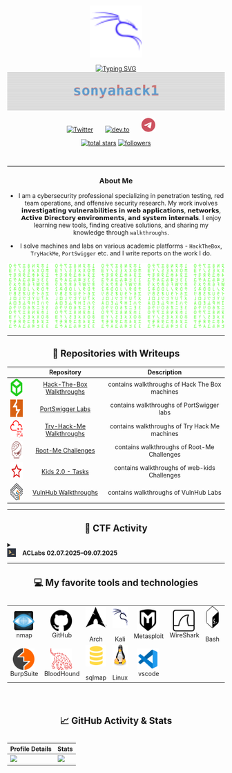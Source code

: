 <p align="center">
  <img src="https://github.com/sonyahack1/sonyahack1/blob/main/screenshots/Kalilinux.svg" alt="Kali Logo" width="120">
</p>

<div align="center">
<a href="https://git.io/typing-svg"><img src="https://readme-typing-svg.herokuapp.com?font=Fira+Code&duration=4000&pause=400&color=7B7EEE&center=true&vCenter=true&width=435&lines=Red+Team+%7C+Cybersecurity+%7C+Pentest" alt="Typing SVG" >
</div>

<div align="center">
  <img src="https://github.com/sonyahack1/sonyahack1/blob/main/glitch.svg" alt="sonyahack1 glitch" />
</div>

<!-- social -->
<p align="center">
  <a href="https://x.com/sonyaflower995"><img width="32px" alt="Twitter" title="Twitter" src="https://i.imgur.com/AixJgnm.png"/></a>
  &#8287;&#8287;&#8287;&#8287;&#8287;
 <a href="https://dev.to/sonyahack1"><img width="32px" alt="dev.to" title="sonyahack1 dev.to" src="https://i.imgur.com/mVm29vK.png"></a>
  &#8287;&#8287;&#8287;&#8287;&#8287;
 <a href="https://t.me/sonyahack1"><img width="32px" alt="telegram" title="sonyahack1 telegram" src="https://github.com/sonyahack1/sonyahack1/blob/main/logo/telegram-icon.svg"></a>
  &#8287;&#8287;&#8287;&#8287;&#8287;
</p>

<p align="center">
  <a href="https://github.com/sonyahack1?tab=repositories&sort=stargazers">
    <img alt="total stars" title="Total stars on GitHub" src="https://img.shields.io/github/stars/sonyahack1?style=for-the-badge&color=55960c&labelColor=488207&logo=star&logoColor=white&label=Stars&cacheSeconds=3600"/></a>
  <a href="https://github.com/sonyahack1?tab=followers">
    <img alt="followers" titel="followers on github" src="https://img.shields.io/github/followers/sonyahack1?style=for-the-badge&color=236ad3&labelColor=1155ba&logo=person-add&label=Follow&logoColor=white&cacheSeconds=3600)"/></a>
</p>

<div align="center"><img src="https://komarev.com/ghpvc/?username=sonyahack1&style=plastic&color=blueviolet" alt=""/></div>

---

<div align="center">

### About Me

- I am a cybersecurity professional specializing in penetration testing, red team operations, and offensive security research. My work involves 𝗶𝗻𝘃𝗲𝘀𝘁𝗶𝗴𝗮𝘁𝗶𝗻𝗴 𝘃𝘂𝗹𝗻𝗲𝗿𝗮𝗯𝗶𝗹𝗶𝘁𝗶𝗲𝘀 𝗶𝗻 𝘄𝗲𝗯 𝗮𝗽𝗽𝗹𝗶𝗰𝗮𝘁𝗶𝗼𝗻𝘀, 𝗻𝗲𝘁𝘄𝗼𝗿𝗸𝘀, 𝗔𝗰𝘁𝗶𝘃𝗲 𝗗𝗶𝗿𝗲𝗰𝘁𝗼𝗿𝘆 𝗲𝗻𝘃𝗶𝗿𝗼𝗻𝗺𝗲𝗻𝘁𝘀, 𝗮𝗻𝗱 𝘀𝘆𝘀𝘁𝗲𝗺 𝗶𝗻𝘁𝗲𝗿𝗻𝗮𝗹𝘀. I enjoy learning new tools, finding creative solutions, and sharing my knowledge through `walkthroughs`.

- I solve machines and labs on various academic platforms - `HackTheBox`, `TryHackMe`, `PortSwigger` etc. and I write reports on the work I do.

</div>

![Matrix SVG](https://github.com/sonyahack1/sonyahack1/blob/main/matrix.svg)

---
<h2 align="center">📌 Repositories with Writeups</h2>

<table width="100%" align="center">
  <thead width="100%">
    <tr>
      <th></th>
      <th>Repository</th>
      <th>Description</th>
    </tr>
  </thead>
  <tbody width="100%">
    <tr align="center">
      <td><img src="https://github.com/sonyahack1/sonyahack1/blob/main/logo/hackthebox-icon.svg" alt="HTB" height="40"></td>
      <td><a href="https://github.com/sonyahack1/HackTheBox">Hack-The-Box Walkthroughs</a></td>
      <td>contains walkthroughs of Hack The Box machines</td>
    </tr>
    <tr align="center">
      <td><img src="https://github.com/sonyahack1/sonyahack1/blob/main/logo/portswigger-icon.svg" alt="PortSwigger" height="40"></td>
      <td><a href="https://github.com/sonyahack1/PortSwigger">PortSwigger Labs</a></td>
      <td>contains walkthroughs of PortSwigger labs</td>
    </tr>
    <tr align="center">
      <td><img src="https://github.com/sonyahack1/sonyahack1/blob/main/logo/tryhackme-icon.svg" alt="TryHackMe" height="40"></td>
      <td><a href="https://github.com/sonyahack1/Try-Hack-Me">Try-Hack-Me Walkthroughs</a></td>
      <td>contains walkthroughs of Try Hack Me machines</td>
    </tr>
    <tr align="center">
      <td><img src="https://github.com/sonyahack1/sonyahack1/blob/main/logo/rootme-icon.svg" alt="RootMe" height="40"></td>
      <td><a href="https://github.com/sonyahack1/Root-Me">Root-Me Challenges</a></td>
      <td>contains walkthroughs of Root-Me Challenges</td>
    </tr>
    <tr align="center">
      <td><img src="https://github.com/sonyahack1/sonyahack1/blob/main/logo/webkids-icon.svg" alt="Kids 2.0" height="40"></td>
      <td><a href="https://github.com/sonyahack1/kids_2.0-Tasks">Kids 2.0 - Tasks</a></td>
      <td>contains walkthroughs of web-kids Challenges</td>
    </tr>
    <tr align="center">
      <td><img src="https://github.com/sonyahack1/sonyahack1/blob/main/logo/vulnhub_logo.svg" alt="Kids 2.0" height="40"></td>
      <td><a href="https://github.com/sonyahack1/VulnHub">VulnHub Walkthroughs</a></td>
      <td>contains walkthroughs of VulnHub Labs</td>
    </tr>
  </tbody>
</table>


---

<h2 align="center"> 🏁 CTF Activity </h2>

<details>
  <summary>
    <strong>
      <span style="display: flex; align-items: center; gap: 15px;">
        <img src="https://github.com/sonyahack1/sonyahack1/blob/main/screenshots/aclabs-icon.png?raw=true" alt="aclabs" height="20">
        ACLabs 02.07.2025–09.07.2025
      </span>
    </strong>
  </summary>

  <br>
  <p align="center">
    <img src="./screenshots/ACLabs_ctf_results.png" alt="ACLabs_ctf_results" width="600">
  </p>
</details>


---
<h2 align="center">💻 My favorite tools and technologies</h2>

<div style="display: flex; flex-direction: column; justify-content: space-between; align-items: center;" >
<table align="center">
  <tr>
   <td align="center" width="96">
        <img src="https://github.com/sonyahack1/sonyahack1/blob/main/screenshots/nmap-logo.svg" title="nmap" alt="nmap" width="50" height="50" align="center" />&nbsp;
      <br>nmap
   </td>
    <td align="center" width="96">
        <img src="https://github.com/sonyahack1/sonyahack1/blob/main/screenshots/github.svg" title="github" alt="github" width="50" height="50" align="center" />&nbsp;
      <br>GitHub
   </td>
    <td align="center" width="96">
        <img src="https://github.com/sonyahack1/sonyahack1/blob/main/screenshots/archlinux.svg" title="archlinux" alt="archlinux" width="50" height="50" align="center" />&nbsp;
      <br>Arch
   </td>
    <td align="center" width="96">
        <img src="https://github.com/sonyahack1/sonyahack1/blob/main/screenshots/kalilinux-svgrepo-com.svg" title="kali" alt="kali" width="50" height="50" align="center" />&nbsp;
      <br>Kali
   </td>
    <td align="center" width="96">
        <img src="https://github.com/sonyahack1/sonyahack1/blob/main/screenshots/metasploit.svg" title="metasploit" alt="metasploit" width="50" height="50" align="center "/>&nbsp;
      <br>Metasploit
   </td>
    <td align="center" width="96">
        <img src="https://github.com/sonyahack1/sonyahack1/blob/main/screenshots/wireshark.svg" title="wireshark" alt="wireshark" width="50" height="50" align="center" />&nbsp;
      <br>WireShark
   </td>
    <td align="center" width="96">
        <img src="https://github.com/sonyahack1/sonyahack1/blob/main/screenshots/gnubash.svg" title="gnubash" alt="gnubash" width="50" height="50" align="center" />&nbsp;
      <br>Bash
   </td>
    <td align="center" width="96">
        <img src="https://github.com/sonyahack1/sonyahack1/blob/main/screenshots/powershell-plain.svg" title="powershell" alt="powershell" width="50" height="50" align="center" />&nbsp;
      <br>PowerShell
   </td>
    <td align="center" width="96">
        <img src="https://github.com/sonyahack1/sonyahack1/blob/main/screenshots/docker.svg" title="docker" alt="docker" width="50" height="50" align="center" />&nbsp;
      <br>Docker
   </td>
  </tr>
  <tr>
    <td align="center" width="96">
        <img src="https://github.com/sonyahack1/sonyahack1/blob/main/screenshots/burpsuite-icon.svg" title="burpsuite" alt="burpsuite" width="50" height="50" align="center" />&nbsp;
      <br>BurpSuite
   </td>
   <td align="center" width="96">
        <img src="https://github.com/sonyahack1/sonyahack1/blob/main/screenshots/logo-red-transparent-logo-only.svg" title="bloodhound" alt="bloodhound" width="50" height="50" align="center" />&nbsp;
      <br>BloodHound
   </td>
   <td align="center" width="96">
        <img src="https://github.com/sonyahack1/sonyahack1/blob/main/screenshots/sql-icon.svg" title="sqlmap" alt="sqlmap" width="50" height="50" align="center" />&nbsp;
      <br>sqlmap
   </td>
   <td align="center" width="96">
        <img src="https://github.com/sonyahack1/sonyahack1/blob/main/screenshots/linux-tux-icon.svg" title="linux" alt="linux" width="50" height="50" align="center" />&nbsp;
      <br>Linux
   </td>
   <td align="center" width="96">
        <img src="https://github.com/sonyahack1/sonyahack1/blob/main/screenshots/vscode-icon.svg" title="vscode" alt="vscode" width="50" height="50" align="center" />&nbsp;
      <br>vscode
   </td>
   </tr>
  </table>

---
<h2 align="center">📈 GitHub Activity & Stats</h2>

|  Profile Details |  Stats |
|------------------------|--------------|
| <img src="https://github-profile-summary-cards.vercel.app/api/cards/profile-details?username=sonyahack1&theme=radical&cacheSeconds=3600" height="200"> | <img src="https://github-readme-stats.vercel.app/api?username=sonyahack1&show_icons=true&theme=tokyonight&cacheSeconds=3600" height="200"> |




